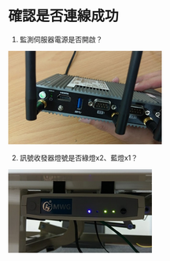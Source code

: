 # 確認是否連線成功

 1. 監測伺服器電源是否開啟？

![](.gitbook/assets/image%20%2842%29.png)

2. 訊號收發器燈號是否綠燈x2、藍燈x1？

![](.gitbook/assets/image%20%2847%29.png)

